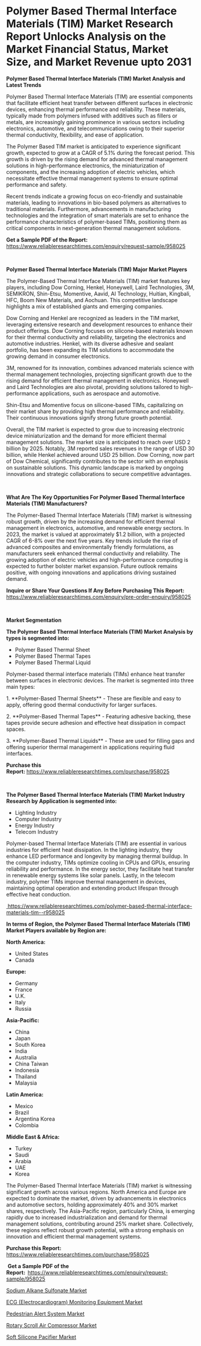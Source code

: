 <p><h1>Polymer Based Thermal Interface Materials (TIM) Market Research Report Unlocks Analysis on the Market Financial Status, Market Size, and Market Revenue upto 2031</h1></p><p><strong>Polymer Based Thermal Interface Materials (TIM) Market Analysis and Latest Trends</strong></p>
<p><p>Polymer Based Thermal Interface Materials (TIM) are essential components that facilitate efficient heat transfer between different surfaces in electronic devices, enhancing thermal performance and reliability. These materials, typically made from polymers infused with additives such as fillers or metals, are increasingly gaining prominence in various sectors including electronics, automotive, and telecommunications owing to their superior thermal conductivity, flexibility, and ease of application.</p><p>The Polymer Based TIM market is anticipated to experience significant growth, expected to grow at a CAGR of 5.1% during the forecast period. This growth is driven by the rising demand for advanced thermal management solutions in high-performance electronics, the miniaturization of components, and the increasing adoption of electric vehicles, which necessitate effective thermal management systems to ensure optimal performance and safety.</p><p>Recent trends indicate a growing focus on eco-friendly and sustainable materials, leading to innovations in bio-based polymers as alternatives to traditional materials. Furthermore, advancements in manufacturing technologies and the integration of smart materials are set to enhance the performance characteristics of polymer-based TIMs, positioning them as critical components in next-generation thermal management solutions.</p></p>
<p><strong>Get a Sample PDF of the Report:&nbsp;</strong> <a href="https://www.reliableresearchtimes.com/enquiry/request-sample/958025">https://www.reliableresearchtimes.com/enquiry/request-sample/958025</a></p>
<p>&nbsp;</p>
<p><strong>Polymer Based Thermal Interface Materials (TIM) Major Market Players</strong></p>
<p><p>The Polymer-Based Thermal Interface Materials (TIM) market features key players, including Dow Corning, Henkel, Honeywell, Laird Technologies, 3M, SEMIKRON, Shin-Etsu, Momentive, Aavid, AI Technology, Huitian, Kingbali, HFC, Boom New Materials, and Aochuan. This competitive landscape highlights a mix of established giants and emerging companies.</p><p>Dow Corning and Henkel are recognized as leaders in the TIM market, leveraging extensive research and development resources to enhance their product offerings. Dow Corning focuses on silicone-based materials known for their thermal conductivity and reliability, targeting the electronics and automotive industries. Henkel, with its diverse adhesive and sealant portfolio, has been expanding its TIM solutions to accommodate the growing demand in consumer electronics.</p><p>3M, renowned for its innovation, combines advanced materials science with thermal management technologies, projecting significant growth due to the rising demand for efficient thermal management in electronics. Honeywell and Laird Technologies are also pivotal, providing solutions tailored to high-performance applications, such as aerospace and automotive.</p><p>Shin-Etsu and Momentive focus on silicone-based TIMs, capitalizing on their market share by providing high thermal performance and reliability. Their continuous innovations signify strong future growth potential.</p><p>Overall, the TIM market is expected to grow due to increasing electronic device miniaturization and the demand for more efficient thermal management solutions. The market size is anticipated to reach over USD 2 billion by 2025. Notably, 3M reported sales revenues in the range of USD 30 billion, while Henkel achieved around USD 25 billion. Dow Corning, now part of Dow Chemical, significantly contributes to the sector with an emphasis on sustainable solutions. This dynamic landscape is marked by ongoing innovations and strategic collaborations to secure competitive advantages.</p></p>
<p>&nbsp;</p>
<p><strong>What Are The Key Opportunities For Polymer Based Thermal Interface Materials (TIM) Manufacturers?</strong></p>
<p><p>The Polymer-Based Thermal Interface Materials (TIM) market is witnessing robust growth, driven by the increasing demand for efficient thermal management in electronics, automotive, and renewable energy sectors. In 2023, the market is valued at approximately $1.2 billion, with a projected CAGR of 6-8% over the next five years. Key trends include the rise of advanced composites and environmentally friendly formulations, as manufacturers seek enhanced thermal conductivity and reliability. The growing adoption of electric vehicles and high-performance computing is expected to further bolster market expansion. Future outlook remains positive, with ongoing innovations and applications driving sustained demand.</p></p>
<p><strong>Inquire or Share Your Questions If Any Before Purchasing This Report:</strong> <a href="https://www.reliableresearchtimes.com/enquiry/pre-order-enquiry/958025">https://www.reliableresearchtimes.com/enquiry/pre-order-enquiry/958025</a></p>
<p>&nbsp;</p>
<p><strong>Market Segmentation</strong></p>
<p><strong>The Polymer Based Thermal Interface Materials (TIM) Market Analysis by types is segmented into:</strong></p>
<p><ul><li>Polymer Based Thermal Sheet</li><li>Polymer Based Thermal Tapes</li><li>Polymer Based Thermal Liquid</li></ul></p>
<p><p>Polymer-based thermal interface materials (TIMs) enhance heat transfer between surfaces in electronic devices. The market is segmented into three main types: </p><p>1. **Polymer-Based Thermal Sheets** - These are flexible and easy to apply, offering good thermal conductivity for larger surfaces.</p><p>2. **Polymer-Based Thermal Tapes** - Featuring adhesive backing, these tapes provide secure adhesion and effective heat dissipation in compact spaces.</p><p>3. **Polymer-Based Thermal Liquids** - These are used for filling gaps and offering superior thermal management in applications requiring fluid interfaces.</p></p>
<p><strong>Purchase this Report:&nbsp;</strong><a href="https://www.reliableresearchtimes.com/purchase/958025">https://www.reliableresearchtimes.com/purchase/958025</a></p>
<p>&nbsp;</p>
<p><strong>The Polymer Based Thermal Interface Materials (TIM) Market Industry Research by Application is segmented into:</strong></p>
<p><ul><li>Lighting Industry</li><li>Computer Industry</li><li>Energy Industry</li><li>Telecom Industry</li></ul></p>
<p><p>Polymer-based Thermal Interface Materials (TIM) are essential in various industries for efficient heat dissipation. In the lighting industry, they enhance LED performance and longevity by managing thermal buildup. In the computer industry, TIMs optimize cooling in CPUs and GPUs, ensuring reliability and performance. In the energy sector, they facilitate heat transfer in renewable energy systems like solar panels. Lastly, in the telecom industry, polymer TIMs improve thermal management in devices, maintaining optimal operation and extending product lifespan through effective heat conduction.</p></p>
<p><a href="https://www.reliableresearchtimes.com/polymer-based-thermal-interface-materials-tim--r958025">&nbsp;https://www.reliableresearchtimes.com/polymer-based-thermal-interface-materials-tim--r958025</a></p>
<p><strong>In terms of Region, the Polymer Based Thermal Interface Materials (TIM) Market Players available by Region are:</strong></p>
<p>
    <p> <strong> North America: </strong>
        <ul>
            <li>United States</li>
            <li>Canada</li>
        </ul>
        </p> 
    <p> <strong> Europe: </strong>
        <ul>
            <li>Germany</li>
            <li>France</li>
            <li>U.K.</li>
            <li>Italy</li>
            <li>Russia</li>
        </ul>
        </p> 
    <p> <strong> Asia-Pacific: </strong>
        <ul>
            <li>China</li>
            <li>Japan</li>
            <li>South Korea</li>
            <li>India</li>
            <li>Australia</li>
            <li>China Taiwan</li>
            <li>Indonesia</li>
            <li>Thailand</li>
            <li>Malaysia</li>
        </ul>
        </p> 
    <p> <strong> Latin America: </strong>
        <ul>
            <li>Mexico</li>
            <li>Brazil</li>
            <li>Argentina Korea</li>
            <li>Colombia</li>
        </ul>
        </p> 
    <p> <strong> Middle East & Africa: </strong>
        <ul>
            <li>Turkey</li>
            <li>Saudi</li>
            <li>Arabia</li>
            <li>UAE</li>
            <li>Korea</li>
        </ul>
    </p>
    </p>
<p><p>The Polymer-Based Thermal Interface Materials (TIM) market is witnessing significant growth across various regions. North America and Europe are expected to dominate the market, driven by advancements in electronics and automotive sectors, holding approximately 40% and 30% market shares, respectively. The Asia-Pacific region, particularly China, is emerging rapidly due to increased industrialization and demand for thermal management solutions, contributing around 25% market share. Collectively, these regions reflect robust growth potential, with a strong emphasis on innovation and efficient thermal management systems.</p></p>
<p><strong>Purchase this Report: </strong><a href="https://www.reliableresearchtimes.com/purchase/958025">https://www.reliableresearchtimes.com/purchase/958025</a></p>
<p>&nbsp;<strong>Get a Sample PDF of the Report:&nbsp;&nbsp;</strong><a href="https://www.reliableresearchtimes.com/enquiry/request-sample/958025">https://www.reliableresearchtimes.com/enquiry/request-sample/958025</a></p>
<p><strong></strong></p>
<p><p><a href="https://issuu.com/reportprime-2/docs/sodium-alkane-sulfonate-market-size_6147e4f6cb4780">Sodium Alkane Sulfonate Market</a></p><p><a href="https://github.com/DixieGrimes/Market-Research-Report-List-1/blob/main/ecg-electrocardiogram-monitoring-equipment-market.md">ECG (Electrocardiogram) Monitoring Equipment Market</a></p><p><a href="https://issuu.com/reportprime-2/docs/pedestrian-alert-system-market-size_4d56ed2fec55ce">Pedestrian Alert System Market</a></p><p><a href="https://www.linkedin.com/pulse/strategic-roadmap-global-rotary-scroll-air-compressor-market-x0xue?trackingId=0E3e982%2BR6qcO0Q%2BwAOm0w%3D%3D">Rotary Scroll Air Compressor Market</a></p><p><a href="https://medium.com/@connor.marshall794/soft-silicone-pacifier-industry-analysis-report-its-market-size-growing-with-a-cagr-of-10-1-4c4e3d8cd9b9">Soft Silicone Pacifier Market</a></p></p>